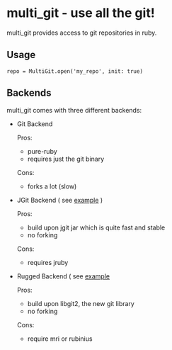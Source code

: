 multi\_git - use all the git!
============================

multi\_git provides access to git repositories in ruby.

Usage
--------------------

    repo = MultiGit.open('my_repo', init: true)

Backends
---------------------------

multi\_git comes with three different backends:

  - Git Backend
    
    Pros:
      - pure-ruby
      - requires just the git binary
    
    Cons:
      - forks a lot (slow)
  - JGit Backend ( see [example](examples/jgit/) )
    
    Pros:
      - build upon jgit jar which is quite fast and stable
      - no forking
    
    Cons:
      - requires jruby
  - Rugged Backend ( see [example](examples/rugged/ )
    
    Pros:
      - build upon libgit2, the new git library
      - no forking
    
    Cons:
      - require mri or rubinius
